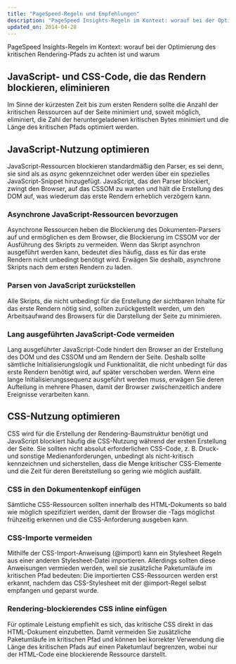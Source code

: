 ```yaml
---
title: "PageSpeed-Regeln und Empfehlungen"
description: "PageSpeed Insights-Regeln im Kontext: worauf bei der Optimierung des kritischen Rendering-Pfads zu achten ist und warum"
updated_on: 2014-04-28
---
```


<p class="intro">
  PageSpeed Insights-Regeln im Kontext: worauf bei der Optimierung des kritischen Rendering-Pfads zu achten ist und warum
</p>

## JavaScript- und CSS-Code, die das Rendern blockieren, eliminieren

Im Sinne der kürzesten Zeit bis zum ersten Rendern sollte die Anzahl der kritischen Ressourcen auf der Seite minimiert und, soweit möglich, eliminiert, die Zahl der heruntergeladenen kritischen Bytes minimiert und die Länge des kritischen Pfads optimiert werden.

## JavaScript-Nutzung optimieren

JavaScript-Ressourcen blockieren standardmäßig den Parser, es sei denn, sie sind als as _async_ gekennzeichnet oder werden über ein spezielles JavaScript-Snippet hinzugefügt. JavaScript, das den Parser blockiert, zwingt den Browser, auf das CSSOM zu warten und hält die Erstellung des DOM auf, was wiederum das erste Rendern erheblich verzögern kann.

### **Asynchrone JavaScript-Ressourcen bevorzugen**

Asynchrone Ressourcen heben die Blockierung des Dokumenten-Parsers auf und ermöglichen es dem Browser, die Blockierung im CSSOM vor der Ausführung des Skripts zu vermeiden. Wenn das Skript asynchron ausgeführt werden kann, bedeutet dies häufig, dass es für das erste Rendern nicht unbedingt benötigt wird. Erwägen Sie deshalb, asynchrone Skripts nach dem ersten Rendern zu laden.

### **Parsen von JavaScript zurückstellen**

Alle Skripts, die nicht unbedingt für die Erstellung der sichtbaren Inhalte für das erste Rendern nötig sind, sollten zurückgestellt werden, um den Arbeitsaufwand des Browsers für die Darstellung der Seite zu minimieren.

### **Lang ausgeführten JavaScript-Code vermeiden**

Lang ausgeführter JavaScript-Code hindert den Browser an der Erstellung des DOM und des CSSOM und am Rendern der Seite. Deshalb sollte sämtliche Initialisierungslogik und Funktionalität, die nicht unbedingt für das erste Rendern benötigt wird, auf später verschoben werden. Wenn eine lange Initialisierungssequenz ausgeführt werden muss, erwägen Sie deren Aufteilung in mehrere Phasen, damit der Browser zwischenzeitlich andere Ereignisse verarbeiten kann.

## CSS-Nutzung optimieren

CSS wird für die Erstellung der Rendering-Baumstruktur benötigt und JavaScript blockiert häufig die CSS-Nutzung während der ersten Erstellung der Seite. Sie sollten nicht absolut erforderlichen CSS-Code, z. B. Druck- und sonstige Medienanforderungen, unbedingt als nicht-kritisch kennzeichnen und sicherstellen, dass die Menge kritischer CSS-Elemente und die Zeit für deren Bereitstellung so gering wie möglich ausfällt.

### **CSS in den Dokumentenkopf einfügen**

Sämtliche CSS-Ressourcen sollten innerhalb des HTML-Dokuments so bald wie möglich spezifiziert werden, damit der Browser die <link>-Tags möglichst frühzeitig erkennen und die CSS-Anforderung ausgeben kann.

### **CSS-Importe vermeiden**

Mithilfe der CSS-Import-Anweisung (@import) kann ein Stylesheet Regeln aus einer anderen Stylesheet-Datei importieren. Allerdings sollten diese Anweisungen vermieden werden, weil sie zusätzliche Paketumläufe im kritischen Pfad bedeuten: Die importierten CSS-Ressourcen werden erst erkannt, nachdem das CSS-Stylesheet mit der @import-Regel selbst empfangen und geparst wurde.

### **Rendering-blockierendes CSS inline einfügen**

Für optimale Leistung empfiehlt es sich, das kritische CSS direkt in das HTML-Dokument einzubetten. Damit vermeiden Sie zusätzliche Paketumläufe im kritischen Pfad und können bei korrekter Verwendung die Länge des kritischen Pfads auf einen Paketumlauf begrenzen, wobei nur der HTML-Code eine blockierende Ressource darstellt.



